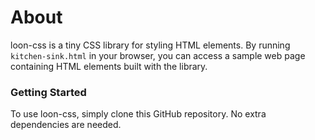 # About

loon-css is a tiny CSS library for styling HTML elements. By running `kitchen-sink.html` in your browser, you can access a sample web page containing HTML elements built with the library.

### Getting Started

To use loon-css, simply clone this GitHub repository. No extra dependencies are needed.
